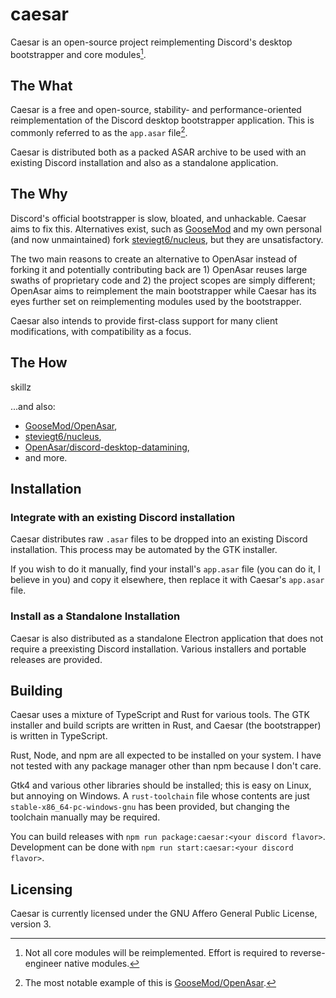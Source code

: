 # caesar

Caesar is an open-source project reimplementing Discord's desktop bootstrapper and core modules[^1].

## The What

Caesar is a free and open-source, stability- and performance-oriented reimplementation of the Discord desktop bootstrapper application. This is commonly referred to as the `app.asar` file[^2].

Caesar is distributed both as a packed ASAR archive to be used with an existing Discord installation and also as a standalone application.

## The Why

Discord's official bootstrapper is slow, bloated, and unhackable. Caesar aims to fix this. Alternatives exist, such as [GooseMod](https://github.com/GooseMod/OpenAsar) and my own personal (and now unmaintained) fork [steviegt6/nucleus](https://github.com/steviegt6/nucleus), but they are unsatisfactory.

The two main reasons to create an alternative to OpenAsar instead of forking it and potentially contributing back are 1) OpenAsar reuses large swaths of proprietary code and 2) the project scopes are simply different; OpenAsar aims to reimplement the main bootstrapper while Caesar has its eyes further set on reimplementing modules used by the bootstrapper.

Caesar also intends to provide first-class support for many client modifications, with compatibility as a focus.

## The How

skillz

...and also:

- [GooseMod/OpenAsar](https://github.com/GooseMod/OpenAsar),
- [steviegt6/nucleus](https://github.com/steviegt6/nucleus),
- [OpenAsar/discord-desktop-datamining](https://github.com/OpenAsar/discord-desktop-datamining),
- and more.

## Installation

### Integrate with an existing Discord installation

Caesar distributes raw `.asar` files to be dropped into an existing Discord installation. This process may be automated by the GTK installer.

If you wish to do it manually, find your install's `app.asar` file (you can do it, I believe in you) and copy it elsewhere, then replace it with Caesar's `app.asar` file.

### Install as a Standalone Installation

Caesar is also distributed as a standalone Electron application that does not require a preexisting Discord installation. Various installers and portable releases are provided.

## Building

Caesar uses a mixture of TypeScript and Rust for various tools. The GTK installer and build scripts are written in Rust, and Caesar (the bootstrapper) is written in TypeScript.

Rust, Node, and npm are all expected to be installed on your system. I have not tested with any package manager other than npm because I don't care.

Gtk4 and various other libraries should be installed; this is easy on Linux, but annoying on Windows. A `rust-toolchain` file whose contents are just `stable-x86_64-pc-windows-gnu` has been provided, but changing the toolchain manually may be required.

You can build releases with `npm run package:caesar:<your discord flavor>`. Development can be done with `npm run start:caesar:<your discord flavor>`.

## Licensing

Caesar is currently licensed under the GNU Affero General Public License, version 3.

[^1]: Not all core modules will be reimplemented. Effort is required to reverse-engineer native modules.
[^2]: The most notable example of this is [GooseMod/OpenAsar](https://github.com/GooseMod/OpenAsar).
